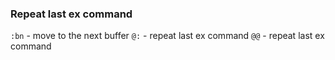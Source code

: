 ### Repeat last ex command

`:bn` - move to the next buffer
`@:` - repeat last ex command
`@@` - repeat last ex command
